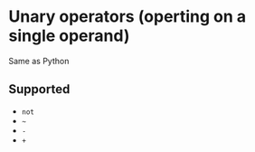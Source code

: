 # Unary operators (operting on a single operand)

Same as Python

## Supported

- `not`
- `~`
- `-`
- `+`